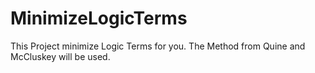 # MinimizeLogicTerms

This Project minimize Logic Terms for you. 
The Method from Quine and McCluskey will be used.
